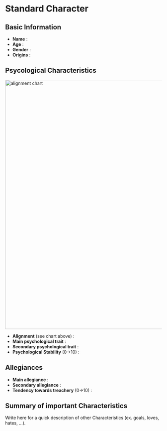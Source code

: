 # Standard Character

## Basic Information
- **Name** : 
- **Age** : 
- **Gender** : 
- **Origins** : 

## Psycological Characteristics
<img src="https://preview.redd.it/6hw955rswkn91.png?width=2360&format=png&auto=webp&s=514d2c594d493331b7a367532c5bd328b385b740" alt="alignment chart" width="800" />

- **Alignment** (see chart above) : 
- **Main psychological trait** : 
- **Secondary psychological trait** : 
- **Psychological Stability** (0→10) : 

## Allegiances
- **Main allegiance** : 
- **Secondary allegiance** : 
- **Tendency towards treachery** (0→10) : 

## Summary of important Characteristics
Write here for a quick description of other Characteristics (ex. goals, loves, hates, ...).
